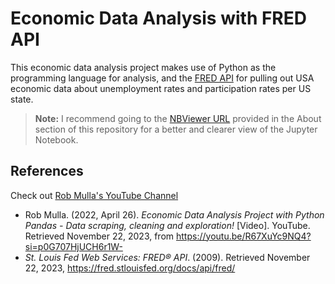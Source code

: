 # Economic Data Analysis with FRED API

This economic data analysis project makes use of Python as the programming language for analysis, and the [FRED API](https://fredhelp.stlouisfed.org/fred/about/about-fred/what-is-fred/) for pulling out USA economic data about unemployment rates and participation rates per US state.


> **Note:**
> I recommend going to the [NBViewer URL](https://nbviewer.org/github/jpsam07/economic-data-analysis-with-fredapi/blob/main/economic_data_analysis_with_fredapi.ipynb) provided in the About section of this repository for a better and clearer view of the Jupyter Notebook.


## References

Check out [Rob Mulla's YouTube Channel]()

- Rob Mulla. (2022, April 26). _Economic Data Analysis Project with Python Pandas - Data scraping, cleaning and exploration!_ [Video]. YouTube. Retrieved November 22, 2023, from https://youtu.be/R67XuYc9NQ4?si=p0G707HjUCH6r1W-
- _St. Louis Fed Web Services: FRED® API_. (2009). Retrieved November 22, 2023, https://fred.stlouisfed.org/docs/api/fred/